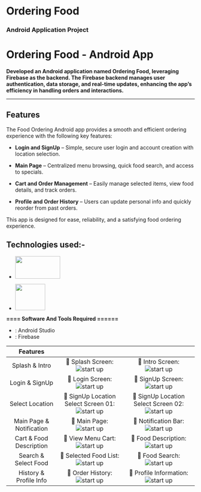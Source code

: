 # Ordering Food
### Android Application Project 

 # Ordering Food - Android App
 **Developed an Android application named Ordering Food, leveraging Firebase as the backend. The Firebase backend manages user authentication, data storage, and real-time updates, enhancing the app’s efficiency in handling orders and interactions.**

--------------------------------------------------------------
## Features
  
The Food Ordering Android app provides a smooth and efficient ordering experience with the following key features:

- **Login and SignUp** – Simple, secure user login and account creation with location selection.

- **Main Page** – Centralized menu browsing, quick food search, and access to specials.

- **Cart and Order Management** – Easily manage selected items, view food details, and track orders.

- **Profile and Order History** – Users can update personal info and quickly reorder from past orders.

This app is designed for ease, reliability, and a satisfying food ordering experience.



## Technologies used:-

- [<img src="https://github.com/user-attachments/assets/d4876fcb-765b-4c64-989a-7f656ff6639a" width="120" height="60">](https://github.com/mostofa-rezvi)

- [<img src="https://github.com/user-attachments/assets/78dd3478-0105-41e7-89b4-7dd79052dbc4" width="80" height="70">](https://github.com/mostofa-rezvi)

**==== Software And Tools Required ======**
- :  Android Studio
- :  Firebase


|Features| | |
| :---: | :---: | :---: |
| Splash & Intro | :pushpin: Splash Screen: ![ start up](https://github.com/user-attachments/assets/bba5caa4-cb50-419a-8bb8-ccbc67cc14d8) | :pushpin: Intro Screen: ![ start up](https://github.com/user-attachments/assets/c26d4c27-dd55-46b2-93d2-80ed39dfeac1) |
| Login & SignUp | :pushpin: Login Screen: ![ start up](https://github.com/user-attachments/assets/e069a685-c58e-44ba-9216-d15a56feb3a6) | :pushpin: SignUp Screen: ![ start up](https://github.com/user-attachments/assets/74fdae23-8a08-4511-98a1-7f3340278fcd) |
| Select Location | :pushpin: SignUp Location Select Screen 01: ![ start up](https://github.com/user-attachments/assets/b4ecdd8d-4352-4ea7-b1ce-0a1ee94002ed) | :pushpin: SignUp Location Select Screen 02: ![ start up](https://github.com/user-attachments/assets/cf00e361-f689-4ef0-bba0-375e7953ad98) |
| Main Page & Notification | :pushpin: Main Page: ![ start up](https://github.com/user-attachments/assets/ccb7dd34-72e1-4709-a4b6-d56ede20cac4) | :pushpin: Notification Bar: ![ start up](https://github.com/user-attachments/assets/a1a64eb0-cc26-4dab-80e3-f20967dec42f) |
| Cart & Food Description | :pushpin: View Menu Cart: ![ start up](https://github.com/user-attachments/assets/88bb0a5c-23bc-4125-8fb8-1380c3fc6336) | :pushpin: Food Description: ![ start up](https://github.com/user-attachments/assets/11fcbe5b-beb5-454f-bb5d-5b5e9cff6338) |
| Search & Select Food | :pushpin: Selected Food List: ![ start up](https://github.com/user-attachments/assets/a923a8bf-75ba-4b69-b523-78bf99f60661) | :pushpin: Food Search: ![ start up](https://github.com/user-attachments/assets/a9e3445f-6f43-4222-b543-8c69123d3340) |
| History & Profile Info | :pushpin: Order History: ![ start up](https://github.com/user-attachments/assets/90a1a06b-4d41-4316-8fa9-182ade030359) | :pushpin: Profile Information: ![ start up](https://github.com/user-attachments/assets/7cf893b2-c44f-481b-9839-38209d640265) |

